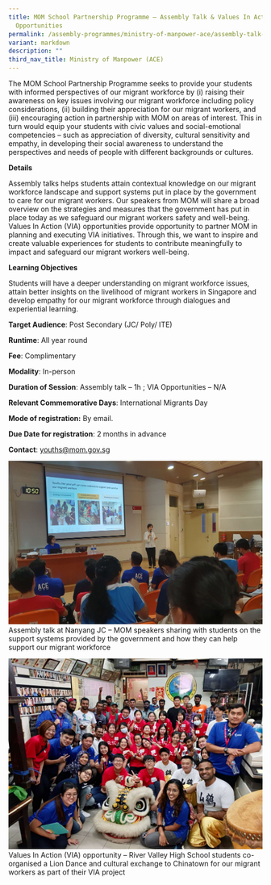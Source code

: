 ```yaml
---
title: MOM School Partnership Programme – Assembly Talk & Values In Action
  Opportunities
permalink: /assembly-programmes/ministry-of-manpower-ace/assembly-talk-via/
variant: markdown
description: ""
third_nav_title: Ministry of Manpower (ACE)
---
```

The MOM School Partnership Programme seeks to provide your students with informed perspectives of our migrant workforce by (i) raising their awareness on key issues involving our migrant workforce including policy considerations, (ii) building their appreciation for our migrant workers, and (iii) encouraging action in partnership with MOM on areas of interest. This in turn would equip your students with civic values and social-emotional competencies – such as appreciation of diversity, cultural sensitivity and empathy, in developing their social awareness to understand the perspectives and needs of people with different backgrounds or cultures.

**Details**

Assembly talks helps students attain contextual knowledge on our migrant workforce landscape and support systems put in place by the government to care for our migrant workers. Our speakers from MOM will share a broad overview on the strategies and measures that the government has put in place today as we safeguard our migrant workers safety and well-being.   Values In Action (VIA) opportunities provide opportunity to partner MOM in planning and executing VIA initiatives. Through this, we want to inspire and create valuable experiences for students to contribute meaningfully to impact and safeguard our migrant workers well-being.

**Learning Objectives**

Students will have a deeper understanding on migrant workforce issues, attain better insights on the livelihood of migrant workers in Singapore and develop empathy for our migrant workforce through dialogues and experiential learning.

**Target Audience**: Post Secondary (JC/ Poly/ ITE)

**Runtime**: All year round

**Fee**: Complimentary

**Modality**: In-person

**Duration of Session**: Assembly talk – 1h ; VIA Opportunities – N/A

**Relevant Commemorative Days**: International Migrants Day

**Mode of registration:** By email.

**Due Date for registration**: 2 months in advance

**Contact**: youths@mom.gov.sg

![](/images/NYJC_Photo_1.jpg)
Assembly talk at Nanyang JC – MOM speakers sharing with students on the support systems provided by the government and how they can help support our migrant workforce

![](/images/RVHS_Photo2.jpg)
Values In Action (VIA) opportunity – River Valley High School students co-organised a Lion Dance and cultural exchange to Chinatown for our migrant workers as part of their VIA project